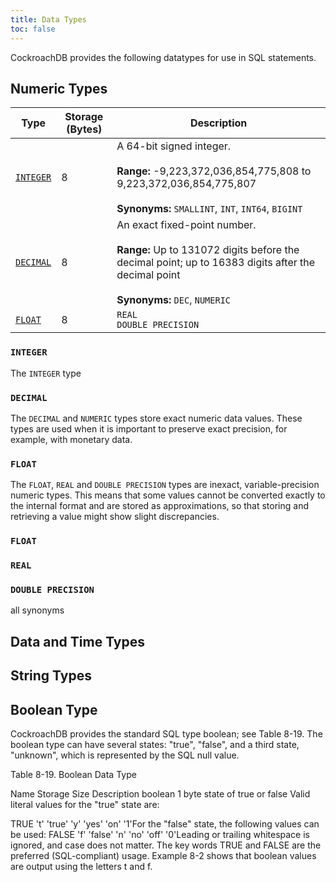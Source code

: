 ```yaml
---
title: Data Types
toc: false
---
```


CockroachDB provides the following datatypes for use in SQL statements.

<div class="toc"></div>

## Numeric Types

Type | Storage (Bytes) | Description
-----|-----------------|------------
[`INTEGER`](#integer) | 8 | A 64-bit signed integer.<br><br>**Range:** -9,223,372,036,854,775,808 to 9,223,372,036,854,775,807<br><br>**Synonyms:** `SMALLINT`, `INT`, `INT64`, `BIGINT` 
[`DECIMAL`](#decimal) | 8 | An exact fixed-point number.<br><br>**Range:** Up to 131072 digits before the decimal point; up to 16383 digits after the decimal point<br><br>**Synonyms:** `DEC`, `NUMERIC`  
[`FLOAT`](#float) | 8 | `REAL`<br>`DOUBLE PRECISION` 



### `INTEGER`

The `INTEGER` type 

### `DECIMAL`

The `DECIMAL` and `NUMERIC` types store exact numeric data values. These types are used when it is important to preserve exact precision, for example, with monetary data. 

### `FLOAT`

The `FLOAT`, `REAL` and `DOUBLE PRECISION` types are inexact, variable-precision numeric types. This means that some values cannot be converted exactly to the internal format and are stored as approximations, so that storing and retrieving a value might show slight discrepancies. 

### `FLOAT`

### `REAL`

### `DOUBLE PRECISION`

all synonyms


## Data and Time Types

## String Types

## Boolean Type

CockroachDB provides the standard SQL type boolean; see Table 8-19. The boolean type can have several states: "true", "false", and a third state, "unknown", which is represented by the SQL null value.

Table 8-19. Boolean Data Type

Name    Storage Size    Description
boolean 1 byte  state of true or false
Valid literal values for the "true" state are:

TRUE
't'
'true'
'y'
'yes'
'on'
'1'For the "false" state, the following values can be used:
FALSE
'f'
'false'
'n'
'no'
'off'
'0'Leading or trailing whitespace is ignored, and case does not matter. The key words TRUE and FALSE are the preferred (SQL-compliant) usage.
Example 8-2 shows that boolean values are output using the letters t and f.